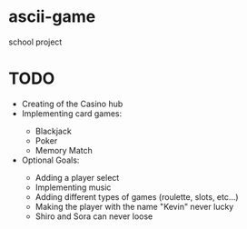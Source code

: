 # ascii-game
school project


<h1> TODO </h1>

<table>
<ul>
<li>Creating of the Casino hub</li>
<li>Implementing card games:</li>
<ul>
<li>Blackjack</li>
<li>Poker</li>
<li>Memory Match</li>
</ul>
<li>Optional Goals:</li>
<ul>
<li>Adding a player select</li>
<li>Implementing music</li>
<li>Adding different types of games (roulette, slots, etc...)</li>
<li>Making the player with the name "Kevin" never lucky</li>
<li>Shiro and Sora can never loose</li>
</ul>
</ul>
</table>